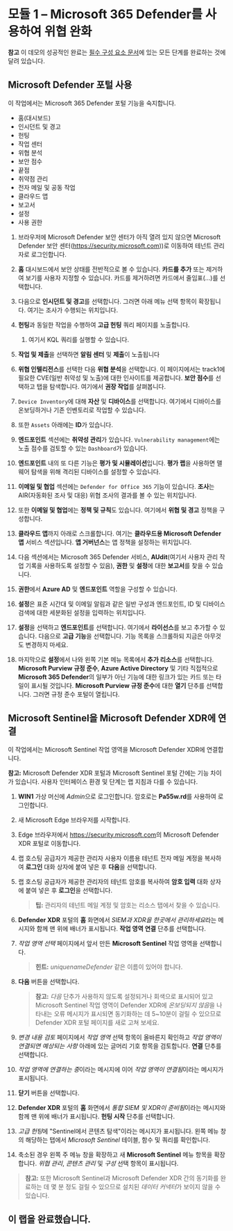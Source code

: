 # 모듈 1 – Microsoft 365 Defender를 사용하여 위협 완화

**참고** 이 데모의 성공적인 완료는 [필수 구성 요소 문서](00-prerequisites.md)에 있는 모든 단계를 완료하는 것에 달려 있습니다.

## Microsoft Defender 포털 사용

이 작업에서는 Microsoft 365 Defender 포털 기능을 숙지합니다.

- 홈(대시보드)
- 인시던트 및 경고
- 헌팅
- 작업 센터
- 위협 분석
- 보안 점수
- 끝점
- 취약점 관리
- 전자 메일 및 공동 작업
- 클라우드 앱
- 보고서
- 설정
- 사용 권한

1. 브라우저에 Microsoft Defender 보안 센터가 아직 열려 있지 않으면 Microsoft Defender 보안 센터(https://security.microsoft.com))로 이동하여 테넌트 관리자로 로그인합니다.

1. **홈** 대시보드에서 보안 상태를 전반적으로 볼 수 있습니다. **카드를 추가** 또는 제거하여 보기를 사용자 지정할 수 있습니다. 카드를 제거하려면 카드에서 줄임표(...)를 선택합니다.
1. 다음으로 **인시던트 및 경고**를 선택합니다. 그러면 아래 메뉴 선택 항목이 확장됩니다. 여기는 조사가 수행되는 위치입니다.
1. **헌팅**과 동일한 작업을 수행하여 **고급 헌팅** 쿼리 페이지를 노출합니다. 
    1. 여기서 KQL 쿼리를 실행할 수 있습니다.
1. **작업 및 제출**을 선택하면 **알림 센터** 및 **제출**이 노출됩니다
1. **위협 인텔리전스**를 선택한 다음 **위협 분석**을 선택합니다. 이 페이지에서는 track1에 필요한 CVE(일반 취약성 및 노출)에 대한 인사이트를 제공합니다. **보안 점수**를 선택하고 탭을 탐색합니다. 여기에서 **권장 작업**를 살펴봅니다.
1. `Device Inventory`에 대해 **자산** 및 **디바이스**를 선택합니다. 여기에서 디바이스를 온보딩하거나 기존 인벤토리로 작업할 수 있습니다.
1. 또한 `Assets` 아래에는 **ID**가 있습니다.
1. **엔드포인트** 섹션에는 **취약성 관리**가 있습니다. `Vulnerability management`에는 노출 점수를 검토할 수 있는 `Dashboard`가 있습니다.
1. **엔드포인트** 내의 또 다른 기능은 **평가 및 시뮬레이션**입니다. **평가 랩**을 사용하면 맬웨어 탐색을 위해 격리된 디바이스를 설정할 수 있습니다.
1. **이메일 및 협업** 섹션에는 `Defender for Office 365` 기능이 있습니다. **조사**는 AIR(자동화된 조사 및 대응) 위협 조사의 결과를 볼 수 있는 위치입니다.
1. 또한 **이메일 및 협업**에는 **정책 및 규칙**도 있습니다. 여기에서 **위협 및 경고** 정책을 구성합니다.
1. **클라우드 앱**까지 아래로 스크롤합니다. 여기는 **클라우드용 Microsoft Defender 앱** 서비스 섹션입니다. **앱 거버넌스**는 앱 정책을 설정하는 위치입니다.
1. 다음 섹션에서는 Microsoft 365 Defender 서비스, **AUdit**(여기서 사용자 관리 작업 기록을 사용하도록 설정할 수 있음), **권한** 및 **설정**에 대한 **보고서**를 찾을 수 있습니다.
1. **권한**에서 **Azure AD** 및 **엔드포인트** 역할을 구성할 수 있습니다.
1. **설정**은 표준 시간대 및 이메일 알림과 같은 일반 구성과 엔드포인트, ID 및 디바이스 검색에 대한 세분화된 설정을 입력하는 위치입니다.
1. **설정**을 선택하고 **엔드포인트**를 선택합니다. 여기에서 **라이선스**를 보고 추가할 수 있습니다. 다음으로 **고급 기능**을 선택합니다. 기능 목록을 스크롤하되 지금은 아무것도 변경하지 마세요.
1. 마지막으로 **설정**에서 나와 왼쪽 기본 메뉴 목록에서 **추가 리소스**를 선택합니다. **Microsoft Purview 규정 준수**, **Azure Active Directory** 및 기타 직접적으로 **Microsoft 365 Defender**의 일부가 아닌 기능에 대한 링크가 있는 카드 또는 타일이 표시될 것입니다. **Microsoft Purview 규정 준수**에 대한 **열기** 단추를 선택합니다. 그러면 규정 준수 포털이 열립니다.

## Microsoft Sentinel을 Microsoft Defender XDR에 연결

이 작업에서는 Microsoft Sentinel 작업 영역을 Microsoft Defender XDR에 연결합니다.

**참고:** Microsoft Defender XDR 포털과 Microsoft Sentinel 포털 간에는 기능 차이가 있습니다. 사용자 인터페이스 환경 및 단계는 랩 지침과 다를 수 있습니다.

1. **WIN1** 가상 머신에 *Admin*으로 로그인합니다. 암호로는 **Pa55w.rd**를 사용하여 로그인합니다.  

1. 새 Microsoft Edge 브라우저를 시작합니다.

1. Edge 브라우저에서 <https://security.microsoft.com>의 Microsoft Defender XDR 포털로 이동합니다.

1. 랩 호스팅 공급자가 제공한 관리자 사용자 이름용 테넌트 전자 메일 계정을 복사하여 **로그인** 대화 상자에 붙여 넣은 후 **다음**을 선택합니다.

1. 랩 호스팅 공급자가 제공한 관리자의 테넌트 암호를 복사하여 **암호 입력** 대화 상자에 붙여 넣은 후 **로그인**을 선택합니다.

    >**팁:** 관리자의 테넌트 메일 계정 및 암호는 리소스 탭에서 찾을 수 있습니다.

1. **Defender XDR** 포털의 **홈** 화면에서 *SIEM과 XDR을 한곳에서 관리하세요*라는 메시지와 함께 맨 위에 배너가 표시됩니다. **작업 영역 연결** 단추를 선택합니다.

1. *작업 영역 선택* 페이지에서 앞서 만든 **Microsoft Sentinel** 작업 영역을 선택합니다.

    >**힌트:** *uniquenameDefender* 같은 이름이 있어야 합니다.

1. **다음** 버튼을 선택합니다.

    >**참고:** *다음* 단추가 사용하지 않도록 설정되거나 회색으로 표시되어 있고 Microsoft Sentinel 작업 영역이 Defender XDR에 *온보딩되지 않음*을 나타내는 오류 메시지가 표시되면 동기화하는 데 5~10분이 걸릴 수 있으므로 Defender XDR 포털 페이지를 새로 고쳐 보세요.

1. *변경 내용 검토* 페이지에서 *작업 영역* 선택 항목이 올바른지 확인하고 *작업 영역이 연결되면 예상되는 사항* 아래에 있는 글머리 기호 항목을 검토합니다. **연결** 단추를 선택합니다.

1. *작업 영역에 연결하는 중*이라는 메시지에 이어 *작업 영역이 연결됨*이라는 메시지가 표시됩니다.

1. **닫기** 버튼을 선택합니다.

1. **Defender XDR** 포털의 **홈** 화면에서 *통합 SIEM 및 XDR이 준비됨*이라는 메시지와 함께 맨 위에 배너가 표시됩니다. **헌팅 시작** 단추를 선택합니다.

1. *고급 헌팅*에 "Sentinel에서 콘텐츠 탐색"이라는 메시지가 표시됩니다. 왼쪽 메뉴 창의 해당하는 탭에서 *Microsoft Sentinel* 테이블, 함수 및 쿼리를 확인합니다.

1. 축소된 경우 왼쪽 주 메뉴 창을 확장하고 새 **Microsoft Sentinel** 메뉴 항목을 확장합니다. *위협 관리*, *콘텐츠 관리* 및 *구성* 선택 항목이 표시됩니다.

 >**참고:** 또한 Microsoft Sentinel과 Microsoft Defender XDR 간의 동기화를 완료하는 데 몇 분 정도 걸릴 수 있으므로 설치된 *데이터 커넥터*가 보이지 않을 수 있습니다.

## 이 랩을 완료했습니다.